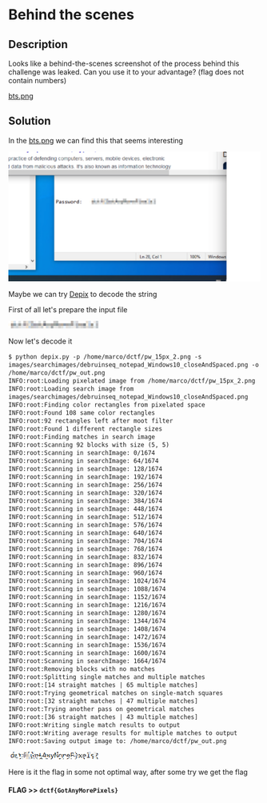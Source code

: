 # Behind the scenes

## Description

Looks like a behind-the-scenes screenshot of the process behind this challenge was leaked. Can you use it to your advantage? (flag does not contain numbers)

[bts.png](bts.png)

## Solution

In the [bts.png](bts.png) we can find this that seems interesting

![](img1.png)

Maybe we can try [Depix](https://github.com/beurtschipper/Depix) to decode the string

First of all let's prepare the input file

![](pw_15px_2.png)

Now let's decode it

```console
$ python depix.py -p /home/marco/dctf/pw_15px_2.png -s images/searchimages/debruinseq_notepad_Windows10_closeAndSpaced.png -o /home/marco/dctf/pw_out.png
INFO:root:Loading pixelated image from /home/marco/dctf/pw_15px_2.png
INFO:root:Loading search image from images/searchimages/debruinseq_notepad_Windows10_closeAndSpaced.png
INFO:root:Finding color rectangles from pixelated space
INFO:root:Found 108 same color rectangles
INFO:root:92 rectangles left after moot filter
INFO:root:Found 1 different rectangle sizes
INFO:root:Finding matches in search image
INFO:root:Scanning 92 blocks with size (5, 5)
INFO:root:Scanning in searchImage: 0/1674
INFO:root:Scanning in searchImage: 64/1674
INFO:root:Scanning in searchImage: 128/1674
INFO:root:Scanning in searchImage: 192/1674
INFO:root:Scanning in searchImage: 256/1674
INFO:root:Scanning in searchImage: 320/1674
INFO:root:Scanning in searchImage: 384/1674
INFO:root:Scanning in searchImage: 448/1674
INFO:root:Scanning in searchImage: 512/1674
INFO:root:Scanning in searchImage: 576/1674
INFO:root:Scanning in searchImage: 640/1674
INFO:root:Scanning in searchImage: 704/1674
INFO:root:Scanning in searchImage: 768/1674
INFO:root:Scanning in searchImage: 832/1674
INFO:root:Scanning in searchImage: 896/1674
INFO:root:Scanning in searchImage: 960/1674
INFO:root:Scanning in searchImage: 1024/1674
INFO:root:Scanning in searchImage: 1088/1674
INFO:root:Scanning in searchImage: 1152/1674
INFO:root:Scanning in searchImage: 1216/1674
INFO:root:Scanning in searchImage: 1280/1674
INFO:root:Scanning in searchImage: 1344/1674
INFO:root:Scanning in searchImage: 1408/1674
INFO:root:Scanning in searchImage: 1472/1674
INFO:root:Scanning in searchImage: 1536/1674
INFO:root:Scanning in searchImage: 1600/1674
INFO:root:Scanning in searchImage: 1664/1674
INFO:root:Removing blocks with no matches
INFO:root:Splitting single matches and multiple matches
INFO:root:[14 straight matches | 65 multiple matches]
INFO:root:Trying geometrical matches on single-match squares
INFO:root:[32 straight matches | 47 multiple matches]
INFO:root:Trying another pass on geometrical matches
INFO:root:[36 straight matches | 43 multiple matches]
INFO:root:Writing single match results to output
INFO:root:Writing average results for multiple matches to output
INFO:root:Saving output image to: /home/marco/dctf/pw_out.png
```

![](pw_out.png)

Here is it the flag in some not optimal way, after some try we get the flag

#### **FLAG >>** `dctf{GotAnyMorePixels}`